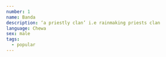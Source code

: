 ```yaml
---
number: 1
name: Banda
description: ‘a priestly clan’ i.e rainmaking priests clan
language: Chewa
sex: male
tags:
  - popular
---
```

